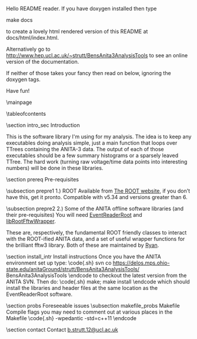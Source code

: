 Hello README reader.
If you have doxygen installed then type 

 make docs 

to create a lovely html rendered version of this README at docs/html/index.html.

Alternatively go to http://www.hep.ucl.ac.uk/~strutt/BensAnita3AnalysisTools to see an online version of the documentation.

If neither of those takes your fancy then read on below, ignoring the doxygen tags.

Have fun!

\mainpage 

\tableofcontents

\section intro_sec Introduction

This is the software library I'm using for my analysis.
The idea is to keep any executables doing analysis simple, just a main function that loops over TTrees containing the ANITA-3 data.
The output of each of those executables should be a few summary histograms or a sparsely leaved TTree.
The hard work (turning raw voltage/time data points into interesting numbers) will be done in these libraries.

\section prereq Pre-requisites

\subsection prepre1 1.) ROOT
Available from <a href="https://root.cern.ch/">The ROOT website</a>, if you don't have this, get it pronto.
Compatible with v5.34 and versions greater than 6.

\subsection prepre2 2.) Some of the ANITA offline software libraries (and their pre-requisites)
You will need <a href="http://www.hep.ucl.ac.uk/uhen/anita/eventReader/">EventReaderRoot</a> and <a href="http://www.hep.ucl.ac.uk/uhen/anita/libRootFftwWrapper/">libRootFftwWrapper</a>.

These are, respectively, the fundamental ROOT friendly classes to interact with the ROOT-ified ANITA data, and a set of useful wrapper functions for the brilliant fftw3 library.
Both of these are maintained by <a href="http://www.hep.ucl.ac.uk/~rjn/">Ryan</a>.

\section install_intr Install instructions
Once you have the ANITA environment set up type:
\code{.sh}
svn co https://delos.mps.ohio-state.edu/anitaGround/strutt/BensAnita3AnalysisTools/ BensAnita3AnalysisTools
\endcode
to checkout the latest version from the ANITA SVN.
Then do:
\code{.sh}
make; make install
\endcode
which should install the libraries and header files at the same location as the EventReaderRoot software.

\section probs Foreseeable issues
\subsection makefile_probs Makefile
Compile flags you may need to comment out at various places in the Makefile
\code{.sh}
-wpedantic -std=c++11
\endcode

\section contact Contact
b.strutt.12@ucl.ac.uk